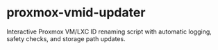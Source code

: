 # proxmox-vmid-updater
Interactive Proxmox VM/LXC ID renaming script with automatic logging, safety checks, and storage path updates.
